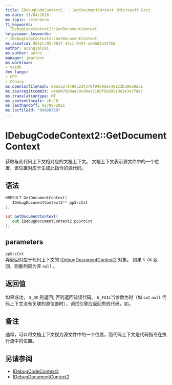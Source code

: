```yaml
---
title: IDebugCodeContext2：： GetDocumentContext |Microsoft Docs
ms.date: 11/04/2016
ms.topic: reference
f1_keywords:
- IDebugCodeContext2::GetDocumentContext
helpviewer_keywords:
- IDebugCodeContext2::GetDocumentContext
ms.assetid: d552cc92-963f-43c1-949f-ae6b63a427b8
author: acangialosi
ms.author: anthc
manager: jmartens
ms.workload:
- vssdk
dev_langs:
- CPP
- CSharp
ms.openlocfilehash: eaac527149d3224370f04d9dec46123b59568ac1
ms.sourcegitcommit: ae6d47b09a439cd0e13180f5e89510e3e347fd47
ms.translationtype: MT
ms.contentlocale: zh-CN
ms.lasthandoff: 02/08/2021
ms.locfileid: "99928739"
---
```

# <a name="idebugcodecontext2getdocumentcontext"></a>IDebugCodeContext2::GetDocumentContext
获取与此代码上下文相对应的文档上下文。 文档上下文表示源文件中的一个位置，该位置对应于生成此指令的源代码。

## <a name="syntax"></a>语法

```cpp
HRESULT GetDocumentContext( 
   IDebugDocumentContext2** ppSrcCxt
);
```

```csharp
int GetDocumentContext( 
   out IDebugDocumentContext2 ppSrcCxt
);
```

## <a name="parameters"></a>parameters
`ppSrcCxt`\
弄返回对应于代码上下文的 [IDebugDocumentContext2](../../../extensibility/debugger/reference/idebugdocumentcontext2.md) 对象。 如果 `S_OK` 返回，则数列应为非 `null` 。

## <a name="return-value"></a>返回值
 如果成功， `S_OK` 则返回; 否则返回错误代码。 `E_FAIL`当参数为时（如 `out` `null` 代码上下文没有关联的源位置时），调试引擎应返回失败代码，如。

## <a name="remarks"></a>备注
 通常，可以将文档上下文视为源文件中的一个位置，而代码上下文是代码指令在执行流中的位置。

## <a name="see-also"></a>另请参阅
- [IDebugCodeContext2](../../../extensibility/debugger/reference/idebugcodecontext2.md)
- [IDebugDocumentContext2](../../../extensibility/debugger/reference/idebugdocumentcontext2.md)
